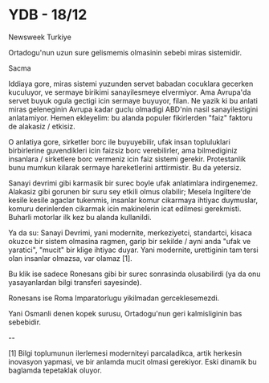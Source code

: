 # YDB - 18/12

Newsweek Turkiye

Ortadogu'nun uzun sure gelismemis olmasinin sebebi miras sistemidir.

Sacma

Iddiaya gore, miras sistemi yuzunden servet babadan cocuklara gecerken kuculuyor, ve sermaye birikimi sanayilesmeye elvermiyor. Ama Avrupa'da servet buyuk ogula gectigi icin sermaye buyuyor, filan. Ne yazik ki bu anlati miras geleneginin Avrupa kadar guclu olmadigi ABD'nin nasil sanayilestigini anlatamiyor. Hemen ekleyelim: bu alanda populer fikirlerden "faiz" faktoru de alakasiz / etkisiz.

O anlatiya gore, sirketler borc ile buyuyebilir, ufak insan topluluklari birbirlerine guvendikleri icin faizsiz borc verebilirler, ama bilmediginiz insanlara / sirketlere borc vermeniz icin faiz sistemi gerekir. Protestanlik bunu mumkun kilarak sermaye hareketlerini arttirmistir. Bu da yetersiz.

Sanayi devrimi gibi karmasik bir surec boyle ufak anlatimlara indirgenemez. Alakasiz gibi gorunen bir suru sey etkili olmus olabilir; Mesela Ingiltere'de kesile kesile agaclar tukenmis, insanlar komur cikarmaya ihtiyac duymuslar, komuru derinlerden cikarmak icin makinelerin icat edilmesi gerekmisti. Buharli motorlar ilk kez bu alanda kullanildi.

Ya da su: Sanayi Devrimi, yani modernite, merkeziyetci, standartci, kisaca okuzce bir sistem olmasina ragmen, garip bir sekilde / ayni anda "ufak ve yaratici", "mucit" bir klige ihtiyac duyar. Yani modernite, urettiginin tam tersi olan insanlar olmazsa, var olamaz [1].

Bu klik ise sadece Ronesans gibi bir surec sonrasinda olusabilirdi (ya da onu yasayanlardan bilgi transferi sayesinde).

Ronesans ise Roma Imparatorlugu yikilmadan gerceklesemezdi.

Yani Osmanli denen kopek surusu, Ortadogu'nun geri kalmisliginin bas sebebidir.

--

[1] Bilgi toplumunun ilerlemesi moderniteyi parcaladikca, artik herkesin inovasyon yapmasi, ve bir anlamda mucit olmasi gerekiyor. Eski dinamik bu baglamda tepetaklak oluyor.
